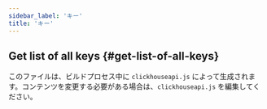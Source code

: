 ```yaml
---
sidebar_label: 'キー'
title: 'キー'
---
```




## Get list of all keys {#get-list-of-all-keys}

このファイルは、ビルドプロセス中に `clickhouseapi.js` によって生成されます。コンテンツを変更する必要がある場合は、`clickhouseapi.js` を編集してください。
